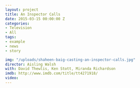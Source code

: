 ```yaml
---
layout: project
title: An Inspector Calls
date: 2015-03-15 00:00:00 Z
categories:
- Television
- All
tags:
- example
- news
- story

img: "/uploads/shaheen-baig-casting-an-inspector-calls.jpg"
director: Aisling Walsh
with: David Thewlis, Ken Stott, Miranda Richardson
imdb: http://www.imdb.com/title/tt4271918/
video: 
---
```


